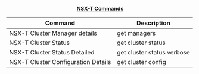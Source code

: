 
<p align="center"><b><ins>NSX-T Commands</ins></b></p align="center">

<div class="center">

| Command | Description |
| --- | --- |
|NSX-T Cluster Manager details|get managers|
|NSX-T Cluster Status|get cluster status|
|NSX-T Cluster Status Detailed|get cluster status verbose|
|NSX-T Cluster Configuration Details|get cluster config|
